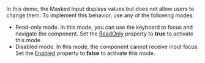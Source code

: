 In this demo, the Masked Input displays values but does not allow users to change them. To implement this behavior, use any of the following modes:

*   Read-only mode. In this mode, you can use the keyboard to focus and navigate the component. Set the [ReadOnly](https://docs.devexpress.com/Blazor/DevExpress.Blazor.Base.DxDataEditor-1.ReadOnly) property to **true** to activate this mode.
*   Disabled mode. In this mode, the component cannot receive input focus. Set the [Enabled](https://docs.devexpress.com/Blazor/DevExpress.Blazor.Base.DxDataEditor-1.Enabled) property to **false** to activate this mode.
